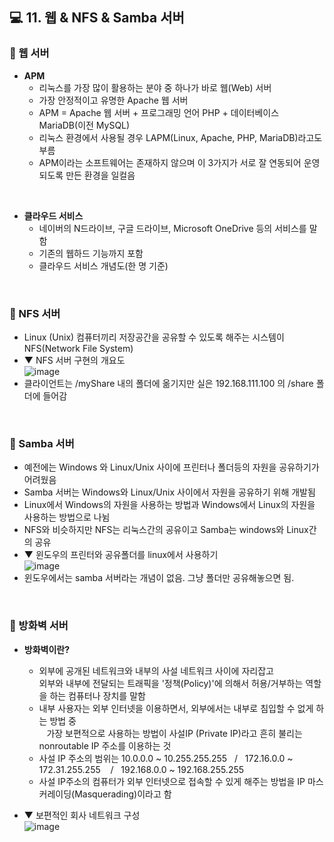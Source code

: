 ## 💻 11. 웹 & NFS & Samba 서버
### 🔎 웹 서버
* **APM**
  * 리눅스를 가장 많이 활용하는 분야 중 하나가 바로 웹(Web) 서버
  * 가장 안정적이고 유명한 Apache 웹 서버
  * APM = Apache 웹 서버 + 프로그래밍 언어 PHP + 데이터베이스 MariaDB(이전 MySQL)
  * 리눅스 환경에서 사용될 경우 LAPM(Linux, Apache, PHP, MariaDB)라고도 부름
  * APM이라는 소프트웨어는 존재하지 않으며 이 3가지가 서로 잘 연동되어 운영되도록 만든 환경을 일컬음
<br/>

* **클라우드 서비스**
  * 네이버의 N드라이브, 구글 드라이브, Microsoft OneDrive 등의 서비스를 말함
  * 기존의 웹하드 기능까지 포함
  * 클라우드 서비스 개념도(한 명 기준)
<br/>



### 🔎 NFS 서버
  * Linux (Unix) 컴퓨터끼리 저장공간을 공유할 수 있도록 해주는 시스템이 NFS(Network File System)
  * ▼ NFS 서버 구현의 개요도<br/>
![image](https://user-images.githubusercontent.com/54934681/112108183-31938f80-8bf3-11eb-88f7-ad51bac1d907.png)
  * 클라이언트는 /myShare 내의 폴더에 옮기지만 실은 192.168.111.100 의 /share 폴더에 들어감
<br/>


### 🔎 Samba 서버
* 예전에는 Windows 와 Linux/Unix 사이에 프린터나 폴더등의 자원을 공유하기가 어려웠음
* Samba 서버는 Windows와 Linux/Unix 사이에서 자원을 공유하기 위해 개발됨
* Linux에서 Windows의 자원을 사용하는 방법과 Windows에서 Linux의 자원을 사용하는 방법으로 나뉨
* NFS와 비슷하지만 NFS는 리눅스간의 공유이고 Samba는 windows와 Linux간의 공유
* ▼ 윈도우의 프린터와 공유폴더를 linux에서 사용하기<br/>
![image](https://user-images.githubusercontent.com/54934681/112108342-6acbff80-8bf3-11eb-8cbc-ee7d1670d134.png)
* 윈도우에서는 samba 서버라는 개념이 없음. 그냥 폴더만 공유해놓으면 됨.
<br/>


### 🔎 방화벽 서버
* **방화벽이란?**
  * 외부에 공개된 네트워크와 내부의 사설 네트워크 사이에 자리잡고<br/>
    외부와 내부에 전달되는 트래픽을 '정책(Policy)'에 의해서 허용/거부하는 역할을 하는 컴퓨터나 장치를 말함
  * 내부 사용자는 외부 인터넷을 이용하면서, 외부에서는 내부로 침입할 수 없게 하는 방법 중<br/>
    가장 보편적으로 사용하는 방법이 사설IP (Private IP)라고 흔히 불리는 nonroutable IP 주소를 이용하는 것
  * 사설 IP 주소의 범위는 10.0.0.0 ~ 10.255.255.255   /   172.16.0.0 ~ 172.31.255.255    /   192.168.0.0 ~ 192.168.255.255
  * 사설 IP주소의 컴퓨터가 외부 인터넷으로 접속할 수 있게 해주는 방법을 IP 마스커레이딩(Masquerading)이라고 함

* ▼ 보편적인 회사 네트워크 구성<br/>
![image](https://user-images.githubusercontent.com/54934681/112108572-ba123000-8bf3-11eb-9728-9ca819d3e67f.png)
<br/>
